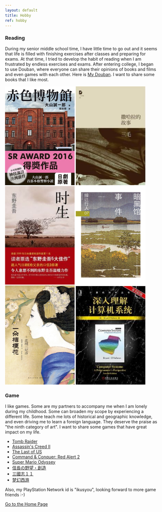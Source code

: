 ```yaml
---
layout: default
title: Hobby
ref: hobby
---
```


### Reading
During my senior middle school time, I have little time to go out and it seems that life is filled with finishing exercises after classes
and preparing for exams. At that time, I tried to develop the habit of reading when I am frustrated by endless exercises and exams. 
After entering college, I began to use Douban, where everyone can share their opinions of books and films and even games with each other. Here is [My Douban](https://www.douban.com/people/175875998/).
I want to share some books that I like most.


<div class="row">
                <img src="images/bk7.jpg" width = "230">
                <img src="images/bk2.jpg" width = "230">
                <img src="images/bk3.jpg" width = "230">
                <img src="images/bk8.jpg" height= "325" width = "230">
                <img src="images/bk9.jpg" height= "327" width = "230">
                <img src="images/bk6.jpg" width = "230">
</div>


### Game
I like games. Some are my partners to accompany me when I am lonely during my childhood. Some can broaden my scope by experiencing a different life.
Some teach me lots of historical and geographic knowledge, and even driving me to learn a foreign language.
They deserve the praise as "the ninth category of art".
I want to share some games that have great impact on my life.


- [Tomb Raider](https://store.steampowered.com/app/203160/Tomb_Raider/)
- [Assassin's Creed II](https://www.ubisoft.com/en-us/game/assassins-creed/assassins-creed-ii)
- [The Last of US](https://www.playstation.com/en-us/games/the-last-of-us-part-i/)
- [Command & Conquer: Red Alert 2](https://game.chronodivide.com/)
- [Super Mario Odyssey](https://www.nintendo.com/store/products/super-mario-odyssey-switch/)
- [信長の野望・創造](http://www.gamecity.ne.jp/souzou/)
- [三國志１１](https://www.gamecity.ne.jp/sangokushi/11wpk/)
- [梦幻西游](https://xyq.163.com/)

Also, my PlayStation Network id is "ikusyou", looking forward to more game friends :-)

[Go to the Home Page](https://huyuzhang.github.io)